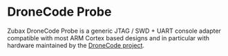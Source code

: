 # DroneCode Probe

Zubax DroneCode Probe is a generic JTAG / SWD + UART console adapter compatible with most ARM Cortex based
designs and in particular with hardware maintained by the [DroneCode project](http://dronecode.org).


